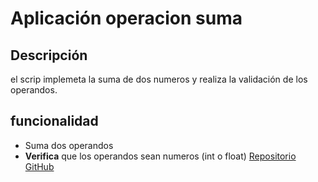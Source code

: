 # Aplicación operacion suma
## Descripción 
el scrip implemeta la suma de dos numeros y realiza la validación de los operandos.
## funcionalidad
- Suma dos operandos
- **Verifica** que los operandos sean numeros (int  o float)
  [Repositorio GitHub](https://github.com/DanielaVilcapoma/operacion_suma.git)
